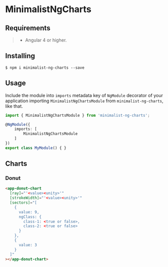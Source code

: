 # MinimalistNgCharts

## Requirements

>- Angular 4 or higher.

## Installing

	$ npm i minimalist-ng-charts --save

## Usage

Include the module into ```imports``` metadata key of ```NgModule``` decorator of your application importing ```MinimalistNgChartsModule``` from ```minimalist-ng-charts```, like that.

```typescript
import { MinimalistNgChartsModule } from 'minimalist-ng-charts';

@NgModule({
    imports: [
        MinimalistNgChartsModule
    ]
})
export class MyModule() { }
```

## Charts

### Donut

```html
<app-donut-chart
  [ray]="'<value><unity>'"
  [strokeWidth]="'<value><unity>'"
  [sectors]="[
    {
      value: 9,
      ngClass: {
        class-1: <true or false>,
        class-2: <true or false>
      }
    },
    {
      value: 3
    }
  ]"
></app-donut-chart>
```

